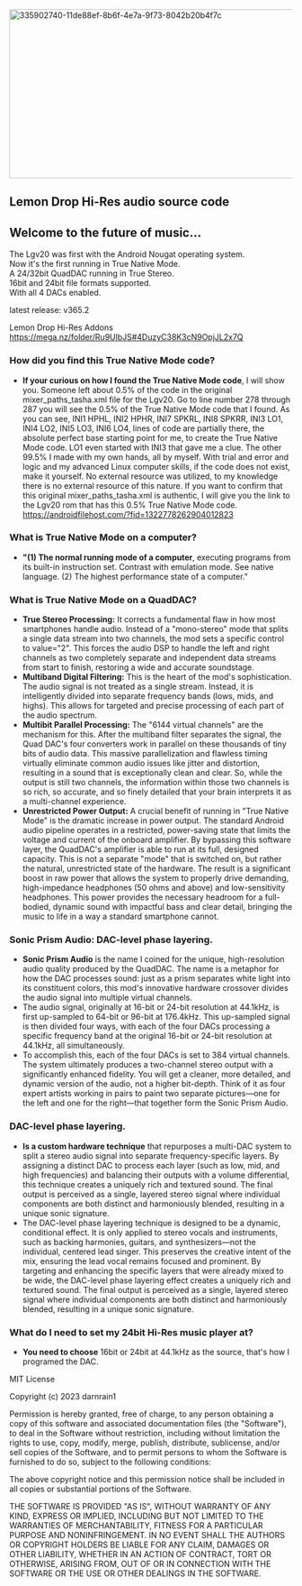 <img width="900" height="300" alt="335902740-11de88ef-8b6f-4e7a-9f73-8042b20b4f7c" src="https://github.com/user-attachments/assets/71b2e036-ec42-4383-a893-cd8995d4694a" />

## Lemon Drop Hi-Res audio source code

## Welcome to the future of music...<br>

The Lgv20 was first with the Android Nougat operating system.<br>
Now it's the first running in True Native Mode.<br>
A 24/32bit QuadDAC running in True Stereo.<br>
16bit and 24bit file formats supported.<br>
With all 4 DACs enabled.<br>

latest release: v365.2<br>

Lemon Drop Hi-Res Addons<br>
https://mega.nz/folder/Ru9UlbJS#4DuzyC38K3cN9OpjJL2x7Q<br>

### How did you find this True Native Mode code?
* **If your curious on how I found the True Native Mode code**, I will show you. Someone left about 0.5% of the code in the original mixer_paths_tasha.xml file for the Lgv20. Go to line number 278 through 287 you will see the 0.5% of the True Native Mode code that I found. As you can see, INI1 HPHL, INI2 HPHR, INI7 SPKRL, INI8 SPKRR, INI3 LO1, INI4 LO2, INI5 LO3, INI6 LO4, lines of code are partially there, the absolute perfect base starting point for me, to create the True Native Mode code. LO1 even started with INI3 that gave me a clue. The other 99.5% I made with my own hands, all by myself. With trial and error and logic and my advanced Linux computer skills, if the code does not exist, make it yourself. No external resource was utilized, to my knowledge there is no  external resource of this nature. If you want to confirm that this original mixer_paths_tasha.xml is authentic, I will give you the link to the Lgv20 rom that has this 0.5% True Native Mode code.<br> https://androidfilehost.com/?fid=1322778262904012823

### What is True Native Mode on a computer?
* **"(1) The normal running mode of a computer**, executing programs from its built-in instruction set. Contrast with emulation mode. See native language. (2) The highest performance state of a computer."<br>

### What is True Native Mode on a QuadDAC?<br>
* **True Stereo Processing:** It corrects a fundamental flaw in how most smartphones handle audio. Instead of a "mono-stereo" mode that splits a single data stream into two channels, the mod sets a specific control to value="2". This forces the audio DSP to handle the left and right channels as two completely separate and independent data streams from start to finish, restoring a wide and accurate soundstage.<br>
* **Multiband Digital Filtering:** This is the heart of the mod's sophistication. The audio signal is not treated as a single stream. Instead, it is intelligently divided into separate frequency bands (lows, mids, and highs). This allows for targeted and precise processing of each part of the audio spectrum.<br>
* **Multibit Parallel Processing:** The "6144 virtual channels" are the mechanism for this. After the multiband filter separates the signal, the Quad DAC's four converters work in parallel on these thousands of tiny bits of audio data. This massive parallelization and flawless timing virtually eliminate common audio issues like jitter and distortion, resulting in a sound that is exceptionally clean and clear. So, while the output is still two channels, the information within those two channels is so rich, so accurate, and so finely detailed that your brain interprets it as a multi-channel experience.<br>
* **Unrestricted Power Output:** A crucial benefit of running in "True Native Mode" is the dramatic increase in power output. The standard Android audio pipeline operates in a restricted, power-saving state that limits the voltage and current of the onboard amplifier. By bypassing this software layer, the QuadDAC's amplifier is able to run at its full, designed capacity. This is not a separate "mode" that is switched on, but rather the natural, unrestricted state of the hardware. The result is a significant boost in raw power that allows the system to properly drive demanding, high-impedance headphones (50 ohms and above) and low-sensitivity headphones. This power provides the necessary headroom for a full-bodied, dynamic sound with impactful bass and clear detail, bringing the music to life in a way a standard smartphone cannot.<br>

### Sonic Prism Audio: DAC-level phase layering.

* **Sonic Prism Audio** is the name I coined for the unique, high-resolution audio quality produced by the QuadDAC. The name is a metaphor for how the DAC processes sound: just as a prism separates white light into its constituent colors, this mod's innovative hardware crossover divides the audio signal into multiple virtual channels.
* The audio signal, originally at 16-bit or 24-bit resolution at 44.1kHz, is first up-sampled to 64-bit or 96-bit at 176.4kHz. This up-sampled signal is then divided four ways, with each of the four DACs processing a specific frequency band at the original 16-bit or 24-bit resolution at 44.1kHz, all simultaneously.<br>
* To accomplish this, each of the four DACs is set to 384 virtual channels. The system ultimately produces a two-channel stereo output with a significantly enhanced fidelity. You will get a cleaner, more detailed, and dynamic version of the audio, not a higher bit-depth. Think of it as four expert artists working in pairs to paint two separate pictures—one for the left and one for the right—that together form the Sonic Prism Audio.<br>

### DAC-level phase layering.
* **Is a custom hardware technique** that repurposes a multi-DAC system to split a stereo audio signal into separate frequency-specific layers. By assigning a distinct DAC to process each layer (such as low, mid, and high frequencies) and balancing their outputs with a volume differential, this technique creates a uniquely rich and textured sound. The final output is perceived as a single, layered stereo signal where individual components are both distinct and harmoniously blended, resulting in a unique sonic signature.
* The DAC-level phase layering technique is designed to be a dynamic, conditional effect. It is only applied to stereo vocals and instruments, such as backing harmonies, guitars, and synthesizers—not the individual, centered lead singer. This preserves the creative intent of the mix, ensuring the lead vocal remains focused and prominent. By targeting and enhancing the specific layers that were already mixed to be wide, the DAC-level phase layering effect creates a uniquely rich and textured sound. The final output is perceived as a single, layered stereo signal where individual components are both distinct and harmoniously blended, resulting in a unique sonic signature.<br>

### What do I need to set my 24bit Hi-Res music player at?
* **You need to choose** 16bit or 24bit at 44.1kHz as the source, that's how I programed the DAC.<br>

MIT License<br>

Copyright (c) 2023 darnrain1<br>

Permission is hereby granted, free of charge, to any person obtaining a copy
of this software and associated documentation files (the "Software"), to deal
in the Software without restriction, including without limitation the rights
to use, copy, modify, merge, publish, distribute, sublicense, and/or sell
copies of the Software, and to permit persons to whom the Software is
furnished to do so, subject to the following conditions:<br>

The above copyright notice and this permission notice shall be included in all
copies or substantial portions of the Software.<br>

THE SOFTWARE IS PROVIDED "AS IS", WITHOUT WARRANTY OF ANY KIND, EXPRESS OR
IMPLIED, INCLUDING BUT NOT LIMITED TO THE WARRANTIES OF MERCHANTABILITY,
FITNESS FOR A PARTICULAR PURPOSE AND NONINFRINGEMENT. IN NO EVENT SHALL THE
AUTHORS OR COPYRIGHT HOLDERS BE LIABLE FOR ANY CLAIM, DAMAGES OR OTHER
LIABILITY, WHETHER IN AN ACTION OF CONTRACT, TORT OR OTHERWISE, ARISING FROM,
OUT OF OR IN CONNECTION WITH THE SOFTWARE OR THE USE OR OTHER DEALINGS IN THE
SOFTWARE.<br>
